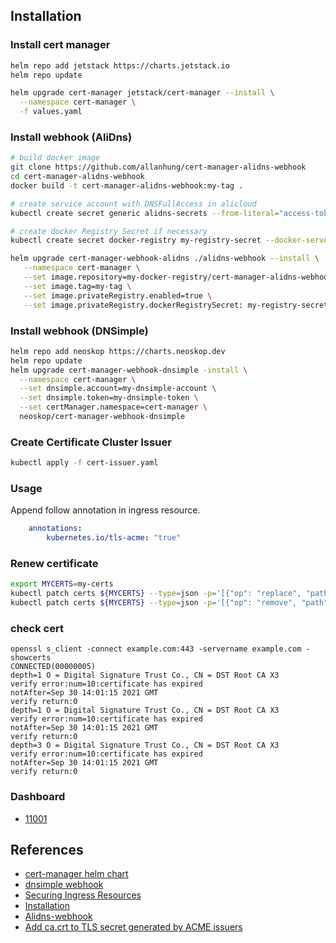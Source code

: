 ## Installation

### Install cert manager
```bash
helm repo add jetstack https://charts.jetstack.io
helm repo update

helm upgrade cert-manager jetstack/cert-manager --install \
  --namespace cert-manager \
  -f values.yaml
```

### Install webhook (AliDns)
```bash
# build docker image
git clone https://github.com/allanhung/cert-manager-alidns-webhook
cd cert-manager-alidns-webhook
docker build -t cert-manager-alidns-webhook:my-tag .

# create service account with DNSFullAccess in alicloud   
kubectl create secret generic alidns-secrets --from-literal="access-token=yourtoken" --from-literal="secret-key=yoursecret"i -n cert-manager

# create docker Registry Secret if necessary
kubectl create secret docker-registry my-registry-secret --docker-server=my-docker-registry --docker-username=my-name --docker-password=my-password

helm upgrade cert-manager-webhook-alidns ./alidns-webhook --install \
   --namespace cert-manager \
   --set image.repository=my-docker-registry/cert-manager-alidns-webhook \
   --set image.tag=my-tag \
   --set image.privateRegistry.enabled=true \
   --set image.privateRegistry.dockerRegistrySecret: my-registry-secret
```

### Install webhook (DNSimple)
```bash
helm repo add neoskop https://charts.neoskop.dev
helm repo update
helm upgrade cert-manager-webhook-dnsimple -install \
  --namespace cert-manager \
  --set dnsimple.account=my-dnsimple-account \
  --set dnsimple.token=my-dnsimple-token \
  --set certManager.namespace=cert-manager \
  neoskop/cert-manager-webhook-dnsimple
```

### Create Certificate Cluster Issuer
```bash  
kubectl apply -f cert-issuer.yaml
```

### Usage
Append follow annotation in ingress resource.
```yaml
    annotations:
        kubernetes.io/tls-acme: "true" 
```

### Renew certificate
```bash
export MYCERTS=my-certs
kubectl patch certs ${MYCERTS} --type=json -p='[{"op": "replace", "path": "/spec/renewBefore", "value": "1440h"}]'
kubectl patch certs ${MYCERTS} --type=json -p='[{"op": "remove", "path": "/spec/renewBefore"}]'
```

### check cert
```
openssl s_client -connect example.com:443 -servername example.com -showcerts
CONNECTED(00000005)
depth=1 O = Digital Signature Trust Co., CN = DST Root CA X3
verify error:num=10:certificate has expired
notAfter=Sep 30 14:01:15 2021 GMT
verify return:0
depth=1 O = Digital Signature Trust Co., CN = DST Root CA X3
verify error:num=10:certificate has expired
notAfter=Sep 30 14:01:15 2021 GMT
verify return:0
depth=3 O = Digital Signature Trust Co., CN = DST Root CA X3
verify error:num=10:certificate has expired
notAfter=Sep 30 14:01:15 2021 GMT
verify return:0
```

### Dashboard
* [11001](https://grafana.com/grafana/dashboards/11001)

## References
* [cert-manager helm chart](https://github.com/jetstack/cert-manager/tree/master/deploy)
* [dnsimple webhook](https://github.com/neoskop/cert-manager-webhook-dnsimple)
* [Securing Ingress Resources](https://cert-manager.io/docs/usage/ingress)
* [Installation](https://cert-manager.io/docs/installation/kubernetes)
* [Alidns-webhook](https://github.com/DEVmachine-fr/cert-manager-alidns-webhook)
* [Add ca.crt to TLS secret generated by ACME issuers](https://github.com/jetstack/cert-manager/issues/1571)

